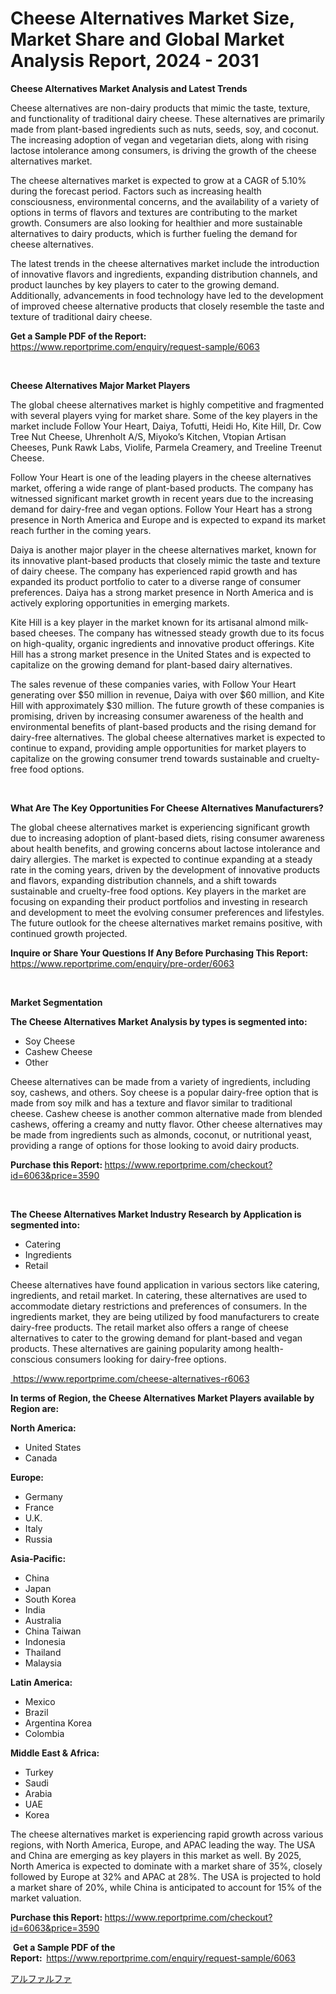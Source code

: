 <p><h1>Cheese Alternatives Market Size, Market Share and Global Market Analysis Report, 2024 - 2031</h1></p><p><strong>Cheese Alternatives Market Analysis and Latest Trends</strong></p>
<p><p>Cheese alternatives are non-dairy products that mimic the taste, texture, and functionality of traditional dairy cheese. These alternatives are primarily made from plant-based ingredients such as nuts, seeds, soy, and coconut. The increasing adoption of vegan and vegetarian diets, along with rising lactose intolerance among consumers, is driving the growth of the cheese alternatives market.</p><p>The cheese alternatives market is expected to grow at a CAGR of 5.10% during the forecast period. Factors such as increasing health consciousness, environmental concerns, and the availability of a variety of options in terms of flavors and textures are contributing to the market growth. Consumers are also looking for healthier and more sustainable alternatives to dairy products, which is further fueling the demand for cheese alternatives.</p><p>The latest trends in the cheese alternatives market include the introduction of innovative flavors and ingredients, expanding distribution channels, and product launches by key players to cater to the growing demand. Additionally, advancements in food technology have led to the development of improved cheese alternative products that closely resemble the taste and texture of traditional dairy cheese.</p></p>
<p><strong>Get a Sample PDF of the Report:&nbsp;</strong> <a href="https://www.reportprime.com/enquiry/request-sample/6063">https://www.reportprime.com/enquiry/request-sample/6063</a></p>
<p>&nbsp;</p>
<p><strong>Cheese Alternatives Major Market Players</strong></p>
<p><p>The global cheese alternatives market is highly competitive and fragmented with several players vying for market share. Some of the key players in the market include Follow Your Heart, Daiya, Tofutti, Heidi Ho, Kite Hill, Dr. Cow Tree Nut Cheese, Uhrenholt A/S, Miyoko’s Kitchen, Vtopian Artisan Cheeses, Punk Rawk Labs, Violife, Parmela Creamery, and Treeline Treenut Cheese.</p><p>Follow Your Heart is one of the leading players in the cheese alternatives market, offering a wide range of plant-based products. The company has witnessed significant market growth in recent years due to the increasing demand for dairy-free and vegan options. Follow Your Heart has a strong presence in North America and Europe and is expected to expand its market reach further in the coming years.</p><p>Daiya is another major player in the cheese alternatives market, known for its innovative plant-based products that closely mimic the taste and texture of dairy cheese. The company has experienced rapid growth and has expanded its product portfolio to cater to a diverse range of consumer preferences. Daiya has a strong market presence in North America and is actively exploring opportunities in emerging markets.</p><p>Kite Hill is a key player in the market known for its artisanal almond milk-based cheeses. The company has witnessed steady growth due to its focus on high-quality, organic ingredients and innovative product offerings. Kite Hill has a strong market presence in the United States and is expected to capitalize on the growing demand for plant-based dairy alternatives.</p><p>The sales revenue of these companies varies, with Follow Your Heart generating over $50 million in revenue, Daiya with over $60 million, and Kite Hill with approximately $30 million. The future growth of these companies is promising, driven by increasing consumer awareness of the health and environmental benefits of plant-based products and the rising demand for dairy-free alternatives. The global cheese alternatives market is expected to continue to expand, providing ample opportunities for market players to capitalize on the growing consumer trend towards sustainable and cruelty-free food options.</p></p>
<p>&nbsp;</p>
<p><strong>What Are The Key Opportunities For Cheese Alternatives Manufacturers?</strong></p>
<p><p>The global cheese alternatives market is experiencing significant growth due to increasing adoption of plant-based diets, rising consumer awareness about health benefits, and growing concerns about lactose intolerance and dairy allergies. The market is expected to continue expanding at a steady rate in the coming years, driven by the development of innovative products and flavors, expanding distribution channels, and a shift towards sustainable and cruelty-free food options. Key players in the market are focusing on expanding their product portfolios and investing in research and development to meet the evolving consumer preferences and lifestyles. The future outlook for the cheese alternatives market remains positive, with continued growth projected.</p></p>
<p><strong>Inquire or Share Your Questions If Any Before Purchasing This Report:</strong> <a href="https://www.reportprime.com/enquiry/pre-order/6063">https://www.reportprime.com/enquiry/pre-order/6063</a></p>
<p>&nbsp;</p>
<p><strong>Market Segmentation</strong></p>
<p><strong>The Cheese Alternatives Market Analysis by types is segmented into:</strong></p>
<p><ul><li>Soy Cheese</li><li>Cashew Cheese</li><li>Other</li></ul></p>
<p><p>Cheese alternatives can be made from a variety of ingredients, including soy, cashews, and others. Soy cheese is a popular dairy-free option that is made from soy milk and has a texture and flavor similar to traditional cheese. Cashew cheese is another common alternative made from blended cashews, offering a creamy and nutty flavor. Other cheese alternatives may be made from ingredients such as almonds, coconut, or nutritional yeast, providing a range of options for those looking to avoid dairy products.</p></p>
<p><strong>Purchase this Report:&nbsp;</strong><a href="https://www.reportprime.com/checkout?id=6063&price=3590">https://www.reportprime.com/checkout?id=6063&price=3590</a></p>
<p>&nbsp;</p>
<p><strong>The Cheese Alternatives Market Industry Research by Application is segmented into:</strong></p>
<p><ul><li>Catering</li><li>Ingredients</li><li>Retail</li></ul></p>
<p><p>Cheese alternatives have found application in various sectors like catering, ingredients, and retail market. In catering, these alternatives are used to accommodate dietary restrictions and preferences of consumers. In the ingredients market, they are being utilized by food manufacturers to create dairy-free products. The retail market also offers a range of cheese alternatives to cater to the growing demand for plant-based and vegan products. These alternatives are gaining popularity among health-conscious consumers looking for dairy-free options.</p></p>
<p><a href="https://www.reportprime.com/cheese-alternatives-r6063">&nbsp;https://www.reportprime.com/cheese-alternatives-r6063</a></p>
<p><strong>In terms of Region, the Cheese Alternatives Market Players available by Region are:</strong></p>
<p>
    <p> <strong> North America: </strong>
        <ul>
            <li>United States</li>
            <li>Canada</li>
        </ul>
        </p> 
    <p> <strong> Europe: </strong>
        <ul>
            <li>Germany</li>
            <li>France</li>
            <li>U.K.</li>
            <li>Italy</li>
            <li>Russia</li>
        </ul>
        </p> 
    <p> <strong> Asia-Pacific: </strong>
        <ul>
            <li>China</li>
            <li>Japan</li>
            <li>South Korea</li>
            <li>India</li>
            <li>Australia</li>
            <li>China Taiwan</li>
            <li>Indonesia</li>
            <li>Thailand</li>
            <li>Malaysia</li>
        </ul>
        </p> 
    <p> <strong> Latin America: </strong>
        <ul>
            <li>Mexico</li>
            <li>Brazil</li>
            <li>Argentina Korea</li>
            <li>Colombia</li>
        </ul>
        </p> 
    <p> <strong> Middle East & Africa: </strong>
        <ul>
            <li>Turkey</li>
            <li>Saudi</li>
            <li>Arabia</li>
            <li>UAE</li>
            <li>Korea</li>
        </ul>
    </p>
    </p>
<p><p>The cheese alternatives market is experiencing rapid growth across various regions, with North America, Europe, and APAC leading the way. The USA and China are emerging as key players in this market as well. By 2025, North America is expected to dominate with a market share of 35%, closely followed by Europe at 32% and APAC at 28%. The USA is projected to hold a market share of 20%, while China is anticipated to account for 15% of the market valuation.</p></p>
<p><strong>Purchase this Report: </strong><a href="https://www.reportprime.com/checkout?id=6063&price=3590">https://www.reportprime.com/checkout?id=6063&price=3590</a></p>
<p>&nbsp;<strong>Get a Sample PDF of the Report:&nbsp;&nbsp;</strong><a href="https://www.reportprime.com/enquiry/request-sample/6063">https://www.reportprime.com/enquiry/request-sample/6063</a></p>
<p><strong></strong></p>
<p><p><a href="https://medium.com/@pedrogers56456/%E3%82%A2%E3%83%AB%E3%83%95%E3%82%A1%E3%83%AB%E3%83%95%E3%82%A1%E5%B8%82%E5%A0%B4-%E3%83%9E%E3%83%BC%E3%82%B1%E3%83%83%E3%83%88%E3%82%B7%E3%82%A7%E3%82%A2-%E5%B8%82%E5%A0%B4%E3%83%88%E3%83%AC%E3%83%B3%E3%83%89-%E3%81%9D%E3%81%97%E3%81%A6%E5%B0%86%E6%9D%A5%E3%81%AE%E6%88%90%E9%95%B7%E3%82%92%E6%8E%A2%E3%82%8B-8f38a9559385">アルファルファ</a></p></p>
